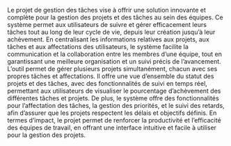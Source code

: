 Le projet de gestion des tâches vise à offrir une solution innovante et complète pour
la gestion des projets et des tâches au sein des équipes. Ce système permet aux utilisateurs de suivre et gérer efficacement leurs tâches tout au long de leur cycle de vie,
depuis leur création jusqu’à leur achèvement. En centralisant les informations relatives
aux projets, aux tâches et aux affectations des utilisateurs, le système facilite la communication et la collaboration entre les membres d’une équipe, tout en garantissant une
meilleure organisation et un suivi précis de l’avancement.
L’outil permet de gérer plusieurs projets simultanément, chacun avec ses propres
tâches et affectations. Il offre une vue d’ensemble du statut des projets et des tâches,
avec des fonctionnalités de suivi en temps réel, permettant aux utilisateurs de visualiser le pourcentage d’achèvement des différentes tâches et projets. De plus, le système
offre des fonctionnalités pour l’affectation des tâches, la gestion des priorités, et le suivi
des retards, afin d’assurer que les projets respectent les délais et objectifs définis.
En termes d’impact, le projet permet de renforcer la productivité et l’efficacité des
équipes de travail, en offrant une interface intuitive et facile à utiliser pour la gestion
des projets.
